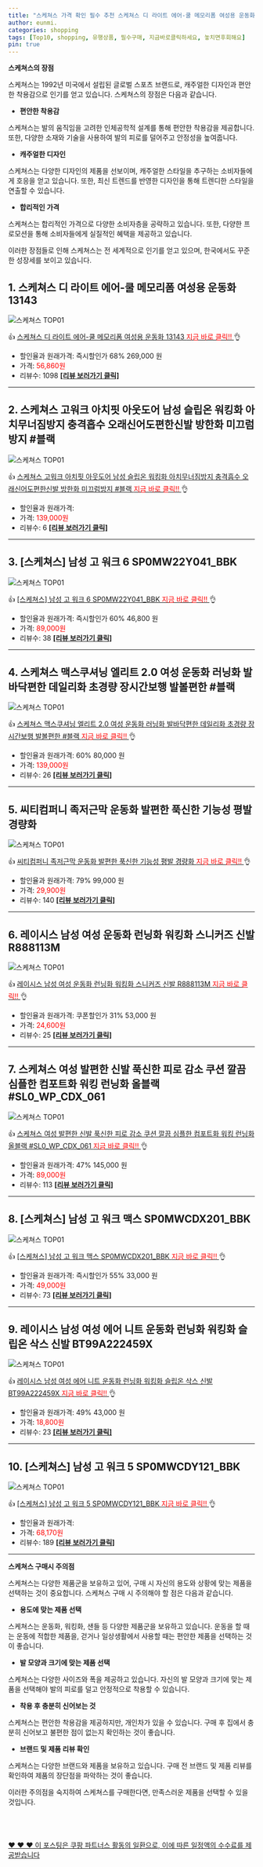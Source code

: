 ```yaml
---
title: "스케쳐스 가격 확인 필수 추천 스케쳐스 디 라이트 에어-쿨 메모리폼 여성용 운동화 13143 비교 장점 구매가이드"
author: eunmi.
categories: shopping
tags: [Top10, shopping, 유행상품, 필수구매, 지금바로클릭하세요, 놓치면후회해요]
pin: true
---
```

**스케쳐스의 장점**

스케쳐스는 1992년 미국에서 설립된 글로벌 스포츠 브랜드로, 캐주얼한 디자인과 편안한 착용감으로 인기를 얻고 있습니다. 스케쳐스의 장점은 다음과 같습니다.

* **편안한 착용감**

스케쳐스는 발의 움직임을 고려한 인체공학적 설계를 통해 편안한 착용감을 제공합니다. 또한, 다양한 소재와 기술을 사용하여 발의 피로를 덜어주고 안정성을 높여줍니다.

* **캐주얼한 디자인**

스케쳐스는 다양한 디자인의 제품을 선보이며, 캐주얼한 스타일을 추구하는 소비자들에게 호응을 얻고 있습니다. 또한, 최신 트렌드를 반영한 디자인을 통해 트렌디한 스타일을 연출할 수 있습니다.

* **합리적인 가격**

스케쳐스는 합리적인 가격으로 다양한 소비자층을 공략하고 있습니다. 또한, 다양한 프로모션을 통해 소비자들에게 실질적인 혜택을 제공하고 있습니다.

이러한 장점들로 인해 스케쳐스는 전 세계적으로 인기를 얻고 있으며, 한국에서도 꾸준한 성장세를 보이고 있습니다.

   

## 1. 스케쳐스 디 라이트 에어-쿨 메모리폼 여성용 운동화 13143

![스케쳐스 TOP01](https://thumbnail8.coupangcdn.com/thumbnails/remote/230x230ex/image/vendor_inventory/d0d4/d93b8f08b756ecec486a35c002b3ad310746bd796b04a4e33772e11e0c8a.JPG)


👍 [스케쳐스 디 라이트 에어-쿨 메모리폼 여성용 운동화 13143 <font color=red> 지금 바로 클릭!! </font> ](https://link.coupang.com/re/AFFSDP?lptag=AF3617701&subid=GithubCoopas&pageKey=7525506881&traceid=V0-153&itemId=19746803034&vendorItemId=86850387691) 👌 


- 할인율과 원래가격: 즉시할인가 68%  269,000   원
- 가격: <span style='color:red'>56,860원</span>
- 리뷰수: 1098  [**[리뷰 보러가기 클릭]**](https://link.coupang.com/re/AFFSDP?lptag=AF3617701&subid=GithubCoopas&pageKey=7525506881&traceid=V0-153&itemId=19746803034&vendorItemId=86850387691)

---


   

## 2. 스케쳐스 고워크 아치핏 아웃도어 남성 슬립온 워킹화 아치무너짐방지 충격흡수 오래신어도편한신발 방한화 미끄럼방지 #블랙

![스케쳐스 TOP01](https://thumbnail10.coupangcdn.com/thumbnails/remote/230x230ex/image/vendor_inventory/82c7/bfe614a492d5e275ca21b48efd29fe7d061561d6c00143bb3c40bed703c3.jpg)


👍 [스케쳐스 고워크 아치핏 아웃도어 남성 슬립온 워킹화 아치무너짐방지 충격흡수 오래신어도편한신발 방한화 미끄럼방지 #블랙 <font color=red> 지금 바로 클릭!! </font> ](https://link.coupang.com/re/AFFSDP?lptag=AF3617701&subid=GithubCoopas&pageKey=7551131024&traceid=V0-153&itemId=19872586816&vendorItemId=87720447545) 👌 


- 할인율과 원래가격: 
- 가격: <span style='color:red'>139,000원</span>
- 리뷰수: 6  [**[리뷰 보러가기 클릭]**](https://link.coupang.com/re/AFFSDP?lptag=AF3617701&subid=GithubCoopas&pageKey=7551131024&traceid=V0-153&itemId=19872586816&vendorItemId=87720447545)

---


   

## 3. [스케쳐스] 남성 고 워크 6 SP0MW22Y041_BBK

![스케쳐스 TOP01](https://thumbnail6.coupangcdn.com/thumbnails/remote/230x230ex/image/vendor_inventory/4fd1/81e69df880aa4eb52686027979f9fecdb53a2c516591d94c06131c9c7c9b.jpg)


👍 [[스케쳐스] 남성 고 워크 6 SP0MW22Y041_BBK <font color=red> 지금 바로 클릭!! </font> ](https://link.coupang.com/re/AFFSDP?lptag=AF3617701&subid=GithubCoopas&pageKey=7290764462&traceid=V0-153&itemId=18727160171&vendorItemId=85859827809) 👌 


- 할인율과 원래가격: 즉시할인가 60%  46,800   원
- 가격: <span style='color:red'>89,000원</span>
- 리뷰수: 38  [**[리뷰 보러가기 클릭]**](https://link.coupang.com/re/AFFSDP?lptag=AF3617701&subid=GithubCoopas&pageKey=7290764462&traceid=V0-153&itemId=18727160171&vendorItemId=85859827809)

---


   

## 4. 스케쳐스 맥스쿠셔닝 엘리트 2.0 여성 운동화 러닝화 발바닥편한 데일리화 초경량 장시간보행 발볼편한 #블랙

![스케쳐스 TOP01](https://thumbnail9.coupangcdn.com/thumbnails/remote/230x230ex/image/vendor_inventory/415b/8c2e615390bb6cd472370b1a4d6d38de8fa331d1531be7baeaeaad945e23.jpg)


👍 [스케쳐스 맥스쿠셔닝 엘리트 2.0 여성 운동화 러닝화 발바닥편한 데일리화 초경량 장시간보행 발볼편한 #블랙 <font color=red> 지금 바로 클릭!! </font> ](https://link.coupang.com/re/AFFSDP?lptag=AF3617701&subid=GithubCoopas&pageKey=6732892271&traceid=V0-153&itemId=15692201471&vendorItemId=86798602156) 👌 


- 할인율과 원래가격: 60%  80,000   원
- 가격: <span style='color:red'>139,000원</span>
- 리뷰수: 26  [**[리뷰 보러가기 클릭]**](https://link.coupang.com/re/AFFSDP?lptag=AF3617701&subid=GithubCoopas&pageKey=6732892271&traceid=V0-153&itemId=15692201471&vendorItemId=86798602156)

---


   

## 5. 씨티컴퍼니 족저근막 운동화 발편한 푹신한 기능성 평발 경량화

![스케쳐스 TOP01](https://thumbnail9.coupangcdn.com/thumbnails/remote/230x230ex/image/vendor_inventory/e447/802a0bd6c1a89a6d32bf2d042b102de08f4068aba51c6321f452713e1eb1.jpg)


👍 [씨티컴퍼니 족저근막 운동화 발편한 푹신한 기능성 평발 경량화 <font color=red> 지금 바로 클릭!! </font> ](https://link.coupang.com/re/AFFSDP?lptag=AF3617701&subid=GithubCoopas&pageKey=7488252416&traceid=V0-153&itemId=19575826929&vendorItemId=86683487368) 👌 


- 할인율과 원래가격: 79%  99,000   원
- 가격: <span style='color:red'>29,900원</span>
- 리뷰수: 140  [**[리뷰 보러가기 클릭]**](https://link.coupang.com/re/AFFSDP?lptag=AF3617701&subid=GithubCoopas&pageKey=7488252416&traceid=V0-153&itemId=19575826929&vendorItemId=86683487368)

---


   

## 6. 레이시스 남성 여성 운동화 런닝화 워킹화 스니커즈 신발 R888113M

![스케쳐스 TOP01](https://thumbnail10.coupangcdn.com/thumbnails/remote/230x230ex/image/vendor_inventory/b152/10aeaa2e6103f98cae206e19bb17311110260bce00baa365b28f2e0a1bf6.jpg)


👍 [레이시스 남성 여성 운동화 런닝화 워킹화 스니커즈 신발 R888113M <font color=red> 지금 바로 클릭!! </font> ](https://link.coupang.com/re/AFFSDP?lptag=AF3617701&subid=GithubCoopas&pageKey=6729424979&traceid=V0-153&itemId=15675132841&vendorItemId=82890608316) 👌 


- 할인율과 원래가격: 쿠폰할인가 31%  53,000   원
- 가격: <span style='color:red'>24,600원</span>
- 리뷰수: 25  [**[리뷰 보러가기 클릭]**](https://link.coupang.com/re/AFFSDP?lptag=AF3617701&subid=GithubCoopas&pageKey=6729424979&traceid=V0-153&itemId=15675132841&vendorItemId=82890608316)

---


   

## 7. 스케쳐스 여성 발편한 신발 푹신한 피로 감소 쿠션 깔끔 심플한 컴포트화 워킹 런닝화 올블랙 #SL0_WP_CDX_061

![스케쳐스 TOP01](https://thumbnail9.coupangcdn.com/thumbnails/remote/230x230ex/image/vendor_inventory/3ba2/f15630e1d969abe383f76844e1e368de2256b23cb10108f89647c4e07252.png)


👍 [스케쳐스 여성 발편한 신발 푹신한 피로 감소 쿠션 깔끔 심플한 컴포트화 워킹 런닝화 올블랙 #SL0_WP_CDX_061 <font color=red> 지금 바로 클릭!! </font> ](https://link.coupang.com/re/AFFSDP?lptag=AF3617701&subid=GithubCoopas&pageKey=7554174211&traceid=V0-153&itemId=19886948176&vendorItemId=84644238210) 👌 


- 할인율과 원래가격: 47%  145,000   원
- 가격: <span style='color:red'>89,000원</span>
- 리뷰수: 113  [**[리뷰 보러가기 클릭]**](https://link.coupang.com/re/AFFSDP?lptag=AF3617701&subid=GithubCoopas&pageKey=7554174211&traceid=V0-153&itemId=19886948176&vendorItemId=84644238210)

---


   

## 8. [스케쳐스] 남성 고 워크 맥스 SP0MWCDX201_BBK

![스케쳐스 TOP01](https://thumbnail10.coupangcdn.com/thumbnails/remote/230x230ex/image/vendor_inventory/cf88/d9d417ad0cd43ade4b153c8abebc47c1c1ab5d85915037617618c8e825b9.jpg)


👍 [[스케쳐스] 남성 고 워크 맥스 SP0MWCDX201_BBK <font color=red> 지금 바로 클릭!! </font> ](https://link.coupang.com/re/AFFSDP?lptag=AF3617701&subid=GithubCoopas&pageKey=7188124688&traceid=V0-153&itemId=18142781681&vendorItemId=85293225350) 👌 


- 할인율과 원래가격: 즉시할인가 55%  33,000   원
- 가격: <span style='color:red'>49,000원</span>
- 리뷰수: 73  [**[리뷰 보러가기 클릭]**](https://link.coupang.com/re/AFFSDP?lptag=AF3617701&subid=GithubCoopas&pageKey=7188124688&traceid=V0-153&itemId=18142781681&vendorItemId=85293225350)

---


   

## 9. 레이시스 남성 여성 에어 니트 운동화 런닝화 워킹화 슬립온 삭스 신발 BT99A222459X

![스케쳐스 TOP01](https://thumbnail10.coupangcdn.com/thumbnails/remote/230x230ex/image/vendor_inventory/503d/2e4fde9dee2f9d479358b0bc0fbb6853984c16be6657e80d14abdd0dbadd.jpg)


👍 [레이시스 남성 여성 에어 니트 운동화 런닝화 워킹화 슬립온 삭스 신발 BT99A222459X <font color=red> 지금 바로 클릭!! </font> ](https://link.coupang.com/re/AFFSDP?lptag=AF3617701&subid=GithubCoopas&pageKey=7214556566&traceid=V0-153&itemId=18266818252&vendorItemId=85413169807) 👌 


- 할인율과 원래가격: 49%  43,000   원
- 가격: <span style='color:red'>18,800원</span>
- 리뷰수: 23  [**[리뷰 보러가기 클릭]**](https://link.coupang.com/re/AFFSDP?lptag=AF3617701&subid=GithubCoopas&pageKey=7214556566&traceid=V0-153&itemId=18266818252&vendorItemId=85413169807)

---


   

## 10. [스케쳐스] 남성 고 워크 5 SP0MWCDY121_BBK

![스케쳐스 TOP01](https://thumbnail7.coupangcdn.com/thumbnails/remote/230x230ex/image/vendor_inventory/4224/94eb3677237b68ad2a7c5d965a68a6cbbbc4bb284f7952d270a755d63450.jpg)


👍 [[스케쳐스] 남성 고 워크 5 SP0MWCDY121_BBK <font color=red> 지금 바로 클릭!! </font> ](https://link.coupang.com/re/AFFSDP?lptag=AF3617701&subid=GithubCoopas&pageKey=7560462761&traceid=V0-153&itemId=19917346570&vendorItemId=87726036982) 👌 


- 할인율과 원래가격: 
- 가격: <span style='color:red'>68,170원</span>
- 리뷰수: 189  [**[리뷰 보러가기 클릭]**](https://link.coupang.com/re/AFFSDP?lptag=AF3617701&subid=GithubCoopas&pageKey=7560462761&traceid=V0-153&itemId=19917346570&vendorItemId=87726036982)

---
**스케쳐스 구매시 주의점**

스케쳐스는 다양한 제품군을 보유하고 있어, 구매 시 자신의 용도와 상황에 맞는 제품을 선택하는 것이 중요합니다. 스케쳐스 구매 시 주의해야 할 점은 다음과 같습니다.

* **용도에 맞는 제품 선택**

스케쳐스는 운동화, 워킹화, 샌들 등 다양한 제품군을 보유하고 있습니다. 운동을 할 때는 운동에 적합한 제품을, 걷거나 일상생활에서 사용할 때는 편안한 제품을 선택하는 것이 좋습니다.

* **발 모양과 크기에 맞는 제품 선택**

스케쳐스는 다양한 사이즈와 폭을 제공하고 있습니다. 자신의 발 모양과 크기에 맞는 제품을 선택해야 발의 피로를 덜고 안정적으로 착용할 수 있습니다.

* **착용 후 충분히 신어보는 것**

스케쳐스는 편안한 착용감을 제공하지만, 개인차가 있을 수 있습니다. 구매 후 집에서 충분히 신어보고 불편한 점이 없는지 확인하는 것이 좋습니다.

* **브랜드 및 제품 리뷰 확인**

스케쳐스는 다양한 브랜드와 제품을 보유하고 있습니다. 구매 전 브랜드 및 제품 리뷰를 확인하여 제품의 장단점을 파악하는 것이 좋습니다.

이러한 주의점을 숙지하여 스케쳐스를 구매한다면, 만족스러운 제품을 선택할 수 있을 것입니다.<br><br><br><br><br> [ ❤ ❤ ❤ 이 포스팅은 쿠팡 파트너스 활동의 일환으로, 이에 따른 일정액의 수수료를 제공받습니다](https://link.coupang.com/a/bcEFyh)